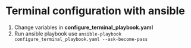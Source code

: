 # Terminal configuration with ansible

1. Change variables in **configure_terminal_playbook.yaml**
2. Run ansible playbook use ``` ansible-playbook configure_terminal_playbook.yaml --ask-become-pass ```